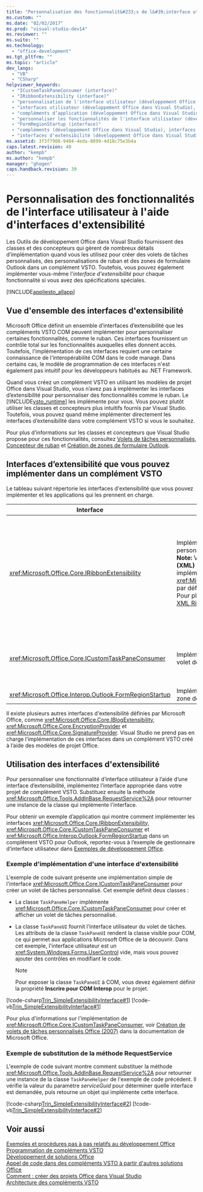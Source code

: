 ```yaml
---
title: "Personnalisation des fonctionnalit&#233;s de l&#39;interface utilisateur &#224; l&#39;aide d&#39;interfaces d&#39;extensibilit&#233;"
ms.custom: ""
ms.date: "02/02/2017"
ms.prod: "visual-studio-dev14"
ms.reviewer: ""
ms.suite: ""
ms.technology: 
  - "office-development"
ms.tgt_pltfrm: ""
ms.topic: "article"
dev_langs: 
  - "VB"
  - "CSharp"
helpviewer_keywords: 
  - "ICustomTaskPaneConsumer (interface)"
  - "IRibbonExtensibility (interface)"
  - "personnalisation de l'interface utilisateur (développement Office dans Visual Studio)"
  - "interfaces utilisateur (développement Office dans Visual Studio), personnalisation"
  - "compléments d’application (développement Office dans Visual Studio), interfaces d’extensibilité"
  - "personnaliser les fonctionnalités de l'interface utilisateur (développement Office dans Visual Studio)"
  - "FormRegionStartup (interface)"
  - "compléments (développement Office dans Visual Studio), interfaces d’extensibilité"
  - "interfaces d'extensibilité (développement Office dans Visual Studio)"
ms.assetid: 3f3f7908-9404-4eda-8899-4d18c75e3b4a
caps.latest.revision: 40
author: "kempb"
ms.author: "kempb"
manager: "ghogen"
caps.handback.revision: 39
---
```

# Personnalisation des fonctionnalit&#233;s de l&#39;interface utilisateur &#224; l&#39;aide d&#39;interfaces d&#39;extensibilit&#233;
  Les Outils de développement Office dans Visual Studio fournissent des classes et des concepteurs qui gèrent de nombreux détails d’implémentation quand vous les utilisez pour créer des volets de tâches personnalisés, des personnalisations de ruban et des zones de formulaire Outlook dans un complément VSTO. Toutefois, vous pouvez également implémenter vous\-même l'*interface d'extensibilité* pour chaque fonctionnalité si vous avez des spécifications spéciales.  
  
 [!INCLUDE[appliesto_allapp](../vsto/includes/appliesto-allapp-md.md)]  
  
## Vue d'ensemble des interfaces d'extensibilité  
 Microsoft Office définit un ensemble d’interfaces d’extensibilité que les compléments VSTO COM peuvent implémenter pour personnaliser certaines fonctionnalités, comme le ruban. Ces interfaces fournissent un contrôle total sur les fonctionnalités auxquelles elles donnent accès. Toutefois, l'implémentation de ces interfaces requiert une certaine connaissance de l'interopérabilité COM dans le code managé. Dans certains cas, le modèle de programmation de ces interfaces n'est également pas intuitif pour les développeurs habitués au .NET Framework.  
  
 Quand vous créez un complément VSTO en utilisant les modèles de projet Office dans Visual Studio, vous n’avez pas à implémenter les interfaces d’extensibilité pour personnaliser des fonctionnalités comme le ruban. Le [!INCLUDE[vsto_runtime](../vsto/includes/vsto-runtime-md.md)] les implémente pour vous. Vous pouvez plutôt utiliser les classes et concepteurs plus intuitifs fournis par Visual Studio. Toutefois, vous pouvez quand même implémenter directement les interfaces d’extensibilité dans votre complément VSTO si vous le souhaitez.  
  
 Pour plus d’informations sur les classes et concepteurs que Visual Studio propose pour ces fonctionnalités, consultez [Volets de tâches personnalisés](../vsto/custom-task-panes.md), [Concepteur de ruban](../vsto/ribbon-designer.md) et [Création de zones de formulaire Outlook](../vsto/creating-outlook-form-regions.md).  
  
## Interfaces d’extensibilité que vous pouvez implémenter dans un complément VSTO  
 Le tableau suivant répertorie les interfaces d'extensibilité que vous pouvez implémenter et les applications qui les prennent en charge.  
  
|Interface|Description|Applications|  
|---------------|-----------------|------------------|  
|<xref:Microsoft.Office.Core.IRibbonExtensibility>|Implémentez cette interface pour personnaliser l'interface utilisateur du ruban. **Note:**  Vous pouvez ajouter un élément **Ribbon \(XML\)** à un projet pour générer une implémentation <xref:Microsoft.Office.Core.IRibbonExtensibility> par défaut dans votre complément VSTO. Pour plus d'informations, consultez [Élément XML Ribbon](../vsto/ribbon-xml.md).|Excel<br /><br /> [!INCLUDE[InfoPath_15_short](../vsto/includes/infopath-15-short-md.md)]<br /><br /> InfoPath 2010<br /><br /> Outlook<br /><br /> PowerPoint<br /><br /> Projet<br /><br /> Visio<br /><br /> Word|  
|<xref:Microsoft.Office.Core.ICustomTaskPaneConsumer>|Implémentez cette interface pour créer un volet de tâches personnalisé.|Excel<br /><br /> Outlook<br /><br /> PowerPoint<br /><br /> Word|  
|<xref:Microsoft.Office.Interop.Outlook.FormRegionStartup>|Implémentez cette interface pour créer une zone de formulaire Outlook.|Outlook|  
  
 Il existe plusieurs autres interfaces d'extensibilité définies par Microsoft Office, comme <xref:Microsoft.Office.Core.IBlogExtensibility>, <xref:Microsoft.Office.Core.EncryptionProvider> et <xref:Microsoft.Office.Core.SignatureProvider>. Visual Studio ne prend pas en charge l’implémentation de ces interfaces dans un complément VSTO créé à l’aide des modèles de projet Office.  
  
## Utilisation des interfaces d'extensibilité  
 Pour personnaliser une fonctionnalité d’interface utilisateur à l’aide d’une interface d’extensibilité, implémentez l’interface appropriée dans votre projet de complément VSTO. Substituez ensuite la méthode <xref:Microsoft.Office.Tools.AddInBase.RequestService%2A> pour retourner une instance de la classe qui implémente l'interface.  
  
 Pour obtenir un exemple d’application qui montre comment implémenter les interfaces <xref:Microsoft.Office.Core.IRibbonExtensibility>, <xref:Microsoft.Office.Core.ICustomTaskPaneConsumer> et <xref:Microsoft.Office.Interop.Outlook.FormRegionStartup> dans un complément VSTO pour Outlook, reportez\-vous à l’exemple de gestionnaire d’interface utilisateur dans [Exemples de développement Office](../vsto/office-development-samples.md).  
  
### Exemple d'implémentation d'une interface d'extensibilité  
 L'exemple de code suivant présente une implémentation simple de l'interface <xref:Microsoft.Office.Core.ICustomTaskPaneConsumer> pour créer un volet de tâches personnalisé. Cet exemple définit deux classes :  
  
-   La classe `TaskPaneHelper` implémente <xref:Microsoft.Office.Core.ICustomTaskPaneConsumer> pour créer et afficher un volet de tâches personnalisé.  
  
-   La classe `TaskPaneUI` fournit l'interface utilisateur du volet de tâches. Les attributs de la classe `TaskPaneUI` rendent la classe visible pour COM, ce qui permet aux applications Microsoft Office de la découvrir. Dans cet exemple, l'interface utilisateur est un <xref:System.Windows.Forms.UserControl> vide, mais vous pouvez ajouter des contrôles en modifiant le code.  
  
    > [!NOTE]  
    >  Pour exposer la classe `TaskPaneUI` à COM, vous devez également définir la propriété **Inscrire pour COM Interop** pour le projet.  
  
 [!code-csharp[Trin_SimpleExtensibilityInterface#1](../snippets/csharp/VS_Snippets_OfficeSP/Trin_SimpleExtensibilityInterface/CS/ThisAddIn.cs#1)]
 [!code-vb[Trin_SimpleExtensibilityInterface#1](../snippets/visualbasic/VS_Snippets_OfficeSP/Trin_SimpleExtensibilityInterface/VB/ThisAddIn.vb#1)]  
  
 Pour plus d'informations sur l'implémentation de <xref:Microsoft.Office.Core.ICustomTaskPaneConsumer>, voir [Création de volets de tâches personnalisés Office \(2007\)](http://msdn.microsoft.com/fr-fr/256313db-18cc-496c-a961-381ed9ca94be) dans la documentation de Microsoft Office.  
  
### Exemple de substitution de la méthode RequestService  
 L'exemple de code suivant montre comment substituer la méthode <xref:Microsoft.Office.Tools.AddInBase.RequestService%2A> pour retourner une instance de la classe `TaskPaneHelper` de l'exemple de code précédent. Il vérifie la valeur du paramètre *serviceGuid* pour déterminer quelle interface est demandée, puis retourne un objet qui implémente cette interface.  
  
 [!code-csharp[Trin_SimpleExtensibilityInterface#2](../snippets/csharp/VS_Snippets_OfficeSP/Trin_SimpleExtensibilityInterface/CS/ThisAddIn.cs#2)]
 [!code-vb[Trin_SimpleExtensibilityInterface#2](../snippets/visualbasic/VS_Snippets_OfficeSP/Trin_SimpleExtensibilityInterface/VB/ThisAddIn.vb#2)]  
  
## Voir aussi  
 [Exemples et procédures pas à pas relatifs au développement Office](../vsto/office-development-samples-and-walkthroughs.md)   
 [Programmation de compléments VSTO](../vsto/programming-vsto-add-ins.md)   
 [Développement de solutions Office](../vsto/developing-office-solutions.md)   
 [Appel de code dans des compléments VSTO à partir d'autres solutions Office](../vsto/calling-code-in-vsto-add-ins-from-other-office-solutions.md)   
 [Comment : créer des projets Office dans Visual Studio](../vsto/how-to-create-office-projects-in-visual-studio.md)   
 [Architecture des compléments VSTO](../vsto/architecture-of-vsto-add-ins.md)  
  
  